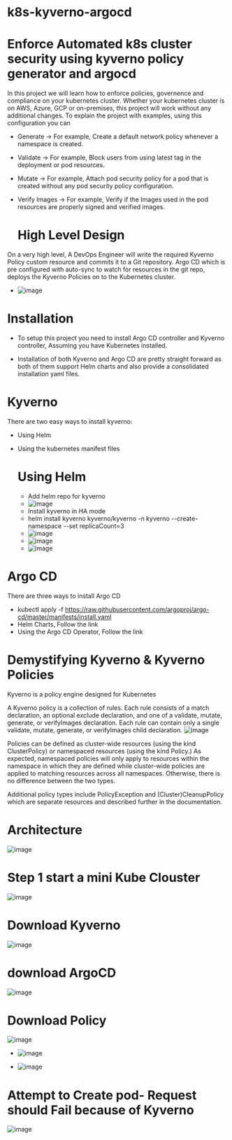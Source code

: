 # k8s-kyverno-argocd

# Enforce Automated k8s cluster security using kyverno policy generator and argocd
In this project we will learn how to enforce policies, governence and compliance on your kubernetes cluster. Whether your kubernetes cluster is on AWS, Azure, GCP or on-premises, this project will work without any additional changes.
To explain the project with examples, using this configuration you can

* Generate -> For example, Create a default network policy whenever a namespace is created.
* Validate -> For example, Block users from using latest tag in the deployment or pod resources.
* Mutate -> For example, Attach pod security policy for a pod that is created without any pod security policy configuration.
* Verify Images -> For example, Verify if the Images used in the pod resources are properly signed and verified images.

   # High Level Design
On a very high level, A DevOps Engineer will write the required Kyverno Policy custom resource and commits it to a Git repository. Argo CD which is pre configured with auto-sync to watch for resources in the git repo, deploys the Kyverno Policies on to the Kubernetes cluster.
* ![image](https://github.com/rogerbarrow/k8s-kyverno-argocd/assets/46138186/f1f49f2b-b8c5-481c-bdd5-e39593f05a96)

  
# Installation
* To setup this project you need to install Argo CD controller and Kyverno controller, Assuming you have Kubernetes installed.

* Installation of both Kyverno and Argo CD are pretty straight forward as both of them support Helm charts and also provide a consolidated installation yaml files.
 # Kyverno
 There are two easy ways to install kyverno:

* Using Helm
* Using the kubernetes manifest files

  # Using Helm
  * Add helm repo for kyverno
  * ![image](https://github.com/rogerbarrow/k8s-kyverno-argocd/assets/46138186/1f0b491e-241c-475c-a440-05e47f815632)
  * Install kyverno in HA mode
  *  helm install kyverno kyverno/kyverno -n kyverno --create-namespace --set replicaCount=3
  *  ![image](https://github.com/rogerbarrow/k8s-kyverno-argocd/assets/46138186/bbd84430-5c49-4a0a-b0ff-84df1d443183)
  *  ![image](https://github.com/rogerbarrow/k8s-kyverno-argocd/assets/46138186/12d404fa-6d84-4e6d-92cb-ade12f166965)
  *  ![image](https://github.com/rogerbarrow/k8s-kyverno-argocd/assets/46138186/16949947-89e4-4d2c-9bbf-5775eaac7227)

# Argo CD
There are three ways to install Argo CD

* kubectl apply -f https://raw.githubusercontent.com/argoproj/argo-cd/master/manifests/install.yaml
* Helm Charts, Follow the link
* Using the Argo CD Operator, Follow the link

# Demystifying Kyverno & Kyverno Policies
Kyverno is a policy engine designed for Kubernetes

A Kyverno policy is a collection of rules. Each rule consists of a match declaration, an optional exclude declaration, and one of a validate, mutate, generate, or verifyImages declaration. Each rule can contain only a single validate, mutate, generate, or verifyImages child declaration.
![image](https://github.com/rogerbarrow/k8s-kyverno-argocd/assets/46138186/77e6333a-17db-48ec-be66-cc226e7aac77)

Policies can be defined as cluster-wide resources (using the kind ClusterPolicy) or namespaced resources (using the kind Policy.) As expected, namespaced policies will only apply to resources within the namespace in which they are defined while cluster-wide policies are applied to matching resources across all namespaces. Otherwise, there is no difference between the two types.

Additional policy types include PolicyException and (Cluster)CleanupPolicy which are separate resources and described further in the documentation.
 # Architecture
 ![image](https://github.com/rogerbarrow/k8s-kyverno-argocd/assets/46138186/6353216e-ab5f-42cb-ad5e-97875869f143)

# Step 1 start a mini Kube Clouster
![image](https://github.com/rogerbarrow/k8s-kyverno-argocd/assets/46138186/f490dfd9-2b24-45a6-8cc8-32cc5d52aad0)

# Download Kyverno
![image](https://github.com/rogerbarrow/k8s-kyverno-argocd/assets/46138186/2ff7a68f-e1f2-4267-8e19-d93a11af4abe)

# download ArgoCD
![image](https://github.com/rogerbarrow/k8s-kyverno-argocd/assets/46138186/9c17b4ff-9a30-44d3-b7fc-adfa40dab9d6)

# Download Policy
![image](https://github.com/rogerbarrow/k8s-kyverno-argocd/assets/46138186/fb924f24-4799-4599-8d7f-7e7ef0f29cf7)

* ![image](https://github.com/rogerbarrow/k8s-kyverno-argocd/assets/46138186/d0b9c96a-24f3-4aa7-8a15-378cd60e7740)

* ![image](https://github.com/rogerbarrow/k8s-kyverno-argocd/assets/46138186/a5b32c05-c4db-4d79-ba0c-31405fd64528)

# Attempt to Create pod- Request should Fail because of Kyverno
![image](https://github.com/rogerbarrow/k8s-kyverno-argocd/assets/46138186/17834782-38ea-4204-8a40-31d6958ab4a0)
